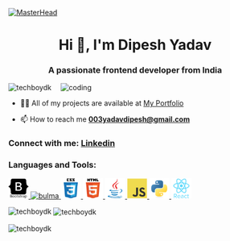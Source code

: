 [![MasterHead](https://www.digitalsolutionservices.com/img/services/web%20development.gif)](https://www.linkedin.com/in/dipesh-yadav-174911212/)

<h1 align="center">Hi 👋, I'm Dipesh Yadav</h1>
<h3 align="center">A passionate frontend developer from India</h3>
<img src="https://cdn.dribbble.com/users/1162077/screenshots/3848914/programmer.gif" align="right" alt="coding" width="400" >

<p align="left"> <img src="https://komarev.com/ghpvc/?username=techboydk&label=Profile%20views&color=0e75b6&style=flat" alt="techboydk" /> </p>

- 👨‍💻 All of my projects are available at [My Portfolio](https://techboydk.github.io/portfolio/)

- 📫 How to reach me **003yadavdipesh@gmail.com**

<h3 align="left">Connect with me: <a href="https://www.linkedin.com/in/dipesh-yadav-174911212/">Linkedin<a/> </h3>
<p align="left">
</p>

<h3 align="left">Languages and Tools:</h3>
<p align="left"> <a href="https://getbootstrap.com" target="_blank" rel="noreferrer"> <img src="https://raw.githubusercontent.com/devicons/devicon/master/icons/bootstrap/bootstrap-plain-wordmark.svg" alt="bootstrap" width="40" height="40"/> </a> <a href="https://bulma.io/" target="_blank" rel="noreferrer"> <img src="https://raw.githubusercontent.com/gilbarbara/logos/804dc257b59e144eaca5bc6ffd16949752c6f789/logos/bulma.svg" alt="bulma" width="40" height="40"/> </a> <a href="https://www.w3schools.com/css/" target="_blank" rel="noreferrer"> <img src="https://raw.githubusercontent.com/devicons/devicon/master/icons/css3/css3-original-wordmark.svg" alt="css3" width="40" height="40"/> </a> <a href="https://www.w3.org/html/" target="_blank" rel="noreferrer"> <img src="https://raw.githubusercontent.com/devicons/devicon/master/icons/html5/html5-original-wordmark.svg" alt="html5" width="40" height="40"/> </a> <a href="https://www.java.com" target="_blank" rel="noreferrer"> <img src="https://raw.githubusercontent.com/devicons/devicon/master/icons/java/java-original.svg" alt="java" width="40" height="40"/> </a> <a href="https://developer.mozilla.org/en-US/docs/Web/JavaScript" target="_blank" rel="noreferrer"> <img src="https://raw.githubusercontent.com/devicons/devicon/master/icons/javascript/javascript-original.svg" alt="javascript" width="40" height="40"/> </a> <a href="https://www.python.org" target="_blank" rel="noreferrer"> <img src="https://raw.githubusercontent.com/devicons/devicon/master/icons/python/python-original.svg" alt="python" width="40" height="40"/> </a> <a href="https://reactjs.org/" target="_blank" rel="noreferrer"> <img src="https://raw.githubusercontent.com/devicons/devicon/master/icons/react/react-original-wordmark.svg" alt="react" width="40" height="40"/> </a> </p>

<p><img align="left" src="https://github-readme-stats.vercel.app/api/top-langs?username=techboydk&show_icons=true&locale=en&layout=compact" alt="techboydk" /></p>

<p>&nbsp;<img align="center" src="https://github-readme-stats.vercel.app/api?username=techboydk&show_icons=true&locale=en" alt="techboydk" /></p>

<p><img align="center" src="https://github-readme-streak-stats.herokuapp.com/?user=techboydk&" alt="techboydk" /></p>

